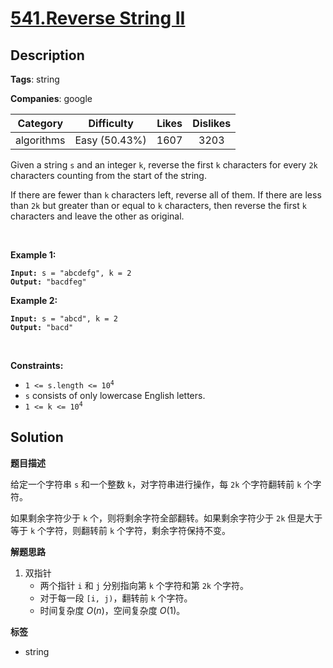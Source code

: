 # [541.Reverse String II](https://leetcode.com/problems/reverse-string-ii/description/)

## Description

**Tags**: string

**Companies**: google

|  Category  |  Difficulty   | Likes | Dislikes |
| :--------: | :-----------: | :---: | :------: |
| algorithms | Easy (50.43%) | 1607  |   3203   |

<p>Given a string <code>s</code> and an integer <code>k</code>, reverse the first <code>k</code> characters for every <code>2k</code> characters counting from the start of the string.</p>
<p>If there are fewer than <code>k</code> characters left, reverse all of them. If there are less than <code>2k</code> but greater than or equal to <code>k</code> characters, then reverse the first <code>k</code> characters and leave the other as original.</p>
<p>&nbsp;</p>
<p><strong class="example">Example 1:</strong></p>
<pre><code><strong>Input:</strong> s = "abcdefg", k = 2
<strong>Output:</strong> "bacdfeg"</code></pre><p><strong class="example">Example 2:</strong></p>
<pre><code><strong>Input:</strong> s = "abcd", k = 2
<strong>Output:</strong> "bacd"</code></pre>
<p>&nbsp;</p>
<p><strong>Constraints:</strong></p>
<ul>
  <li><code>1 &lt;= s.length &lt;= 10<sup>4</sup></code></li>
  <li><code>s</code> consists of only lowercase English letters.</li>
  <li><code>1 &lt;= k &lt;= 10<sup>4</sup></code></li>
</ul>

## Solution

**题目描述**

给定一个字符串 `s` 和一个整数 `k`，对字符串进行操作，每 `2k` 个字符翻转前 `k` 个字符。

如果剩余字符少于 `k` 个，则将剩余字符全部翻转。如果剩余字符少于 `2k` 但是大于等于 `k` 个字符，则翻转前 `k` 个字符，剩余字符保持不变。

**解题思路**

1. 双指针
   - 两个指针 `i` 和 `j` 分别指向第 `k` 个字符和第 `2k` 个字符。
   - 对于每一段 `[i, j)`，翻转前 `k` 个字符。
   - 时间复杂度 $O(n)$，空间复杂度 $O(1)$。

**标签**

- string
